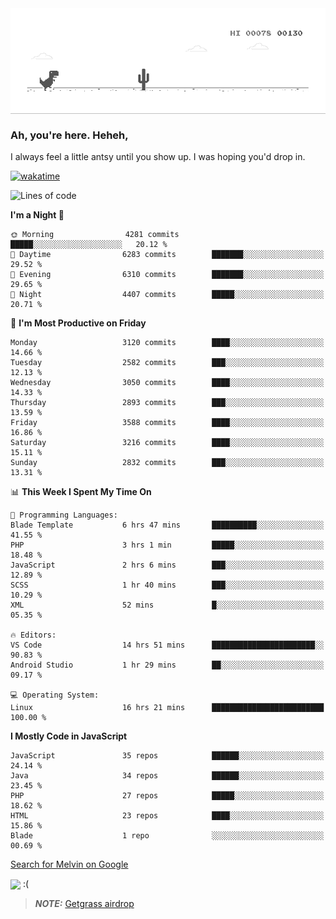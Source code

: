 
<div align="center">
    <img align="center" src="dino.gif">
</div>

### Ah, you're here. Heheh, 
I always feel a little antsy until you show up. I was hoping you'd drop in.

[![wakatime](https://wakatime.com/badge/user/8ad4afa2-1a56-40d1-a949-4663473915b6.svg)](https://wakatime.com/@mrepol742)

<!--START_SECTION:mrepol742-->
![Lines of code](https://img.shields.io/badge/From%20Hello%20World%20I%27ve%20Written-13.9%20million%20lines%20of%20code-blue)

**I'm a Night 🦉** 

```text
🌞 Morning                4281 commits        █████░░░░░░░░░░░░░░░░░░░░   20.12 % 
🌆 Daytime                6283 commits        ███████░░░░░░░░░░░░░░░░░░   29.52 % 
🌃 Evening                6310 commits        ███████░░░░░░░░░░░░░░░░░░   29.65 % 
🌙 Night                  4407 commits        █████░░░░░░░░░░░░░░░░░░░░   20.71 % 
```
📅 **I'm Most Productive on Friday** 

```text
Monday                   3120 commits        ████░░░░░░░░░░░░░░░░░░░░░   14.66 % 
Tuesday                  2582 commits        ███░░░░░░░░░░░░░░░░░░░░░░   12.13 % 
Wednesday                3050 commits        ████░░░░░░░░░░░░░░░░░░░░░   14.33 % 
Thursday                 2893 commits        ███░░░░░░░░░░░░░░░░░░░░░░   13.59 % 
Friday                   3588 commits        ████░░░░░░░░░░░░░░░░░░░░░   16.86 % 
Saturday                 3216 commits        ████░░░░░░░░░░░░░░░░░░░░░   15.11 % 
Sunday                   2832 commits        ███░░░░░░░░░░░░░░░░░░░░░░   13.31 % 
```


📊 **This Week I Spent My Time On** 

```text
💬 Programming Languages: 
Blade Template           6 hrs 47 mins       ██████████░░░░░░░░░░░░░░░   41.55 % 
PHP                      3 hrs 1 min         █████░░░░░░░░░░░░░░░░░░░░   18.48 % 
JavaScript               2 hrs 6 mins        ███░░░░░░░░░░░░░░░░░░░░░░   12.89 % 
SCSS                     1 hr 40 mins        ███░░░░░░░░░░░░░░░░░░░░░░   10.29 % 
XML                      52 mins             █░░░░░░░░░░░░░░░░░░░░░░░░   05.35 % 

🔥 Editors: 
VS Code                  14 hrs 51 mins      ███████████████████████░░   90.83 % 
Android Studio           1 hr 29 mins        ██░░░░░░░░░░░░░░░░░░░░░░░   09.17 % 

💻 Operating System: 
Linux                    16 hrs 21 mins      █████████████████████████   100.00 % 
```

**I Mostly Code in JavaScript** 

```text
JavaScript               35 repos            ██████░░░░░░░░░░░░░░░░░░░   24.14 % 
Java                     34 repos            ██████░░░░░░░░░░░░░░░░░░░   23.45 % 
PHP                      27 repos            █████░░░░░░░░░░░░░░░░░░░░   18.62 % 
HTML                     23 repos            ████░░░░░░░░░░░░░░░░░░░░░   15.86 % 
Blade                    1 repo              ░░░░░░░░░░░░░░░░░░░░░░░░░   00.69 % 
```




<!--END_SECTION:mrepol742-->

[Search for Melvin on Google](https://www.google.com/search?q=Melvin+Jones+Repol)

 <img align="center" src="https://media.tenor.com/FPraoiMenNkAAAAM/arch-linux.gif">
 :(



> **_NOTE:_** [Getgrass airdrop](https://app.getgrass.io/register/?referralCode=kUHcrABPjKr-_hS) 
